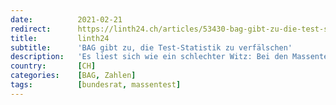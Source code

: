 ```yaml
---
date:          2021-02-21
redirect:      https://linth24.ch/articles/53430-bag-gibt-zu-die-test-statistik-zu-verfaelschen
title:         linth24
subtitle:      'BAG gibt zu, die Test-Statistik zu verfälschen'
description:   'Es liest sich wie ein schlechter Witz: Bei den Massentests werden nur die positiven Resultate in die Statistik aufgenommen. Was für eine Zahlen-Verfälschung, welche nun vom BAG gegenüber nau.ch zugegeben wird!'
country:       [CH]
categories:    [BAG, Zahlen]
tags:          [bundesrat, massentest]
---
```

